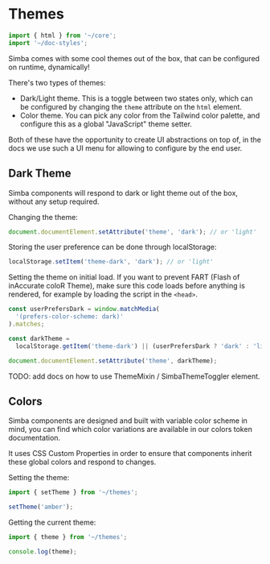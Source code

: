 # Themes

```js script
import { html } from '~/core';
import '~/doc-styles';
```

Simba comes with some cool themes out of the box, that can be configured on runtime, dynamically!

There's two types of themes:

- Dark/Light theme. This is a toggle between two states only, which can be configured by changing the `theme` attribute on the `html` element.
- Color theme. You can pick any color from the Tailwind color palette, and configure this as a global "JavaScript" theme setter.

Both of these have the opportunity to create UI abstractions on top of, in the docs we use such a UI menu for allowing to configure by the end user.

## Dark Theme

Simba components will respond to dark or light theme out of the box, without any setup required.

Changing the theme:

```js
document.documentElement.setAttribute('theme', 'dark'); // or 'light'
```

Storing the user preference can be done through localStorage:

```js
localStorage.setItem('theme-dark', 'dark'); // or 'light'
```

Setting the theme on initial load. If you want to prevent FART (Flash of inAccurate coloR Theme),
make sure this code loads before anything is rendered, for example by loading the script in the `<head>`.

```js
const userPrefersDark = window.matchMedia(
  '(prefers-color-scheme: dark)'
).matches;

const darkTheme =
  localStorage.getItem('theme-dark') || (userPrefersDark ? 'dark' : 'light');

document.documentElement.setAttribute('theme', darkTheme);
```

TODO: add docs on how to use ThemeMixin / SimbaThemeToggler element.

## Colors

Simba components are designed and built with variable color scheme in mind, you can find which color variations are available in our colors token documentation.

It uses CSS Custom Properties in order to ensure that components inherit these global colors and respond to changes.

Setting the theme:

```js
import { setTheme } from '~/themes';

setTheme('amber');
```

Getting the current theme:

```js
import { theme } from '~/themes';

console.log(theme);
```
